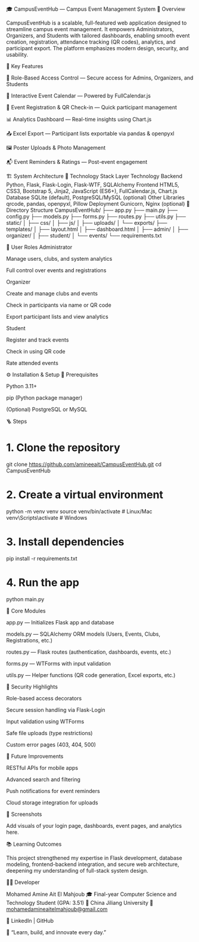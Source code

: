 🎓 CampusEventHub — Campus Event Management System
🧩 Overview

CampusEventHub is a scalable, full-featured web application designed to streamline campus event management. It empowers Administrators, Organizers, and Students with tailored dashboards, enabling smooth event creation, registration, attendance tracking (QR codes), analytics, and participant export.
The platform emphasizes modern design, security, and usability.

🚀 Key Features

🔐 Role-Based Access Control — Secure access for Admins, Organizers, and Students

📅 Interactive Event Calendar — Powered by FullCalendar.js

🧾 Event Registration & QR Check-in — Quick participant management

📊 Analytics Dashboard — Real-time insights using Chart.js

📤 Excel Export — Participant lists exportable via pandas & openpyxl

🖼️ Poster Uploads & Photo Management

📬 Event Reminders & Ratings — Post-event engagement

🏗️ System Architecture
🔧 Technology Stack
Layer	Technology
Backend	Python, Flask, Flask-Login, Flask-WTF, SQLAlchemy
Frontend	HTML5, CSS3, Bootstrap 5, Jinja2, JavaScript (ES6+), FullCalendar.js, Chart.js
Database	SQLite (default), PostgreSQL/MySQL (optional)
Other Libraries	qrcode, pandas, openpyxl, Pillow
Deployment	Gunicorn, Nginx (optional)
📁 Directory Structure
CampusEventHub/
├── app.py
├── main.py
├── config.py
├── models.py
├── forms.py
├── routes.py
├── utils.py
├── static/
│   ├── css/
│   ├── js/
│   ├── uploads/
│   └── exports/
├── templates/
│   ├── layout.html
│   ├── dashboard.html
│   ├── admin/
│   ├── organizer/
│   ├── student/
│   └── events/
└── requirements.txt

👥 User Roles
Administrator

Manage users, clubs, and system analytics

Full control over events and registrations

Organizer

Create and manage clubs and events

Check in participants via name or QR code

Export participant lists and view analytics

Student

Register and track events

Check in using QR code

Rate attended events

⚙️ Installation & Setup
🧱 Prerequisites

Python 3.11+

pip (Python package manager)

(Optional) PostgreSQL or MySQL

🪜 Steps
# 1. Clone the repository
git clone https://github.com/amineeait/CampusEventHub.git
cd CampusEventHub

# 2. Create a virtual environment
python -m venv venv
source venv/bin/activate    # Linux/Mac
venv\Scripts\activate       # Windows

# 3. Install dependencies
pip install -r requirements.txt

# 4. Run the app
python main.py

🧠 Core Modules

app.py — Initializes Flask app and database

models.py — SQLAlchemy ORM models (Users, Events, Clubs, Registrations, etc.)

routes.py — Flask routes (authentication, dashboards, events, etc.)

forms.py — WTForms with input validation

utils.py — Helper functions (QR code generation, Excel exports, etc.)

🔐 Security Highlights

Role-based access decorators

Secure session handling via Flask-Login

Input validation using WTForms

Safe file uploads (type restrictions)

Custom error pages (403, 404, 500)

🧩 Future Improvements

RESTful APIs for mobile apps

Advanced search and filtering

Push notifications for event reminders

Cloud storage integration for uploads

📸 Screenshots

Add visuals of your login page, dashboards, event pages, and analytics here.

📚 Learning Outcomes

This project strengthened my expertise in Flask development, database modeling, frontend-backend integration, and secure web architecture, deepening my understanding of full-stack system design.

👨‍💻 Developer

Mohamed Amine Ait El Mahjoub
🎓 Final-year Computer Science and Technology Student (GPA: 3.51)
📍 China Jiliang University
📧 mohamedamineaitelmahjoub@gmail.com

🔗 LinkedIn
 | GitHub

💬 “Learn, build, and innovate every day.”
